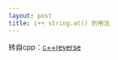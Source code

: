 ```yaml
---
layout: post
title: c++ string.at() 的用法
---
```


转自cpp：<a href="http://www.cplusplus.com/reference/string/string/at/">c++reverse</a>


